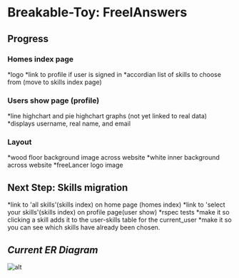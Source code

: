 # Breakable-Toy: FreelAnswers

## Progress
### Homes index page
*logo
*link to profile if user is signed in
*accordian list of skills to choose from (move to skills index page)

### Users show page (profile)
*line highchart and pie highchart graphs (not yet linked to real data)
*displays username, real name, and email

### Layout
*wood floor background image across website
*white inner background across website
*freeLancer logo image

## Next Step: Skills migration
*link to 'all skills'(skills index) on home page (homes index)
*link to 'select your skills'(skills index) on profile page(user show)
*rspec tests
*make it so clicking a skill adds it to the user-skills table for the current_user
*make it so you can see which skills have already been chosen.

## _Current ER Diagram_
![alt](http://i.imgur.com/2K6eoij.png)

